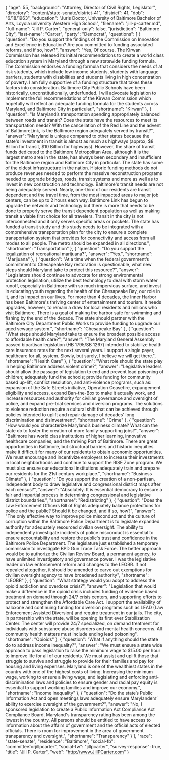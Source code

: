 {
  "age": 55,
  "background": "Attorney, Director of Civil Rights, Legislator",
  "directory": "content/state-senate/district-41",
  "district": 41,
  "dob": "6/18/1963",
  "education": "Juris Doctor,  University of Baltimore Bachelor of Arts,  Loyola university Western High School",
  "filename": "jill-p-carter.md",
  "full-name": "Jill P. Carter",
  "general-only": false,
  "jurisdiction": "Baltimore City",
  "last-name": "Carter",
  "party": "Democrat",
  "questions": [
    {
      "question": "Do you support the findings of the Commission on Innovation and Excellence in Education? Are you committed to funding associated reforms, and if so, how?",
      "answer": "Yes, Of course. The Kirwan Commission has released its initial recommendations to create a world class education system in Maryland through a new statewide funding formula.  The Commission endorses a funding formula that considers the needs of at risk students, which include low income students, students with language barriers, students with disabilities and students living in high concentration of poverty.  I am fully supportive of a funding structure that takes these factors into consideration.  Baltimore City Public Schools have been historically, unconstitutionally, underfunded. I will advocate legislation to implement the full recommendations of the Kirwan Commission which hopefully will reflect an adequate funding formula for the students across Maryland, and Baltimore City in particular.",
      "shortname": "Kirwan"
    },
    {
      "question": "Is Maryland’s transportation spending appropriately balanced between roads and transit? Does the state have the resources to meet its transportation needs? With the cancellation of the Red Line and the advent of BaltimoreLink, is the Baltimore region adequately served by transit?",
      "answer": "Maryland is unique compared to other states because the state's investment in transit is almost as much as highways (approx; $8 Billion for transit, $10 Billion for highways).  However, the share of transit funds dedicated to the Baltimore Metropolitan Area, although it is the largest metro area in the state, has always been secondary and insufficient for the Baltimore region and Baltimore City in particular. The state has some of the oldest infrastructure in the nation.  Historic funding methods do not produce revenues needed to perform the massive reconstruction programs needed to upgrade bridges, roads, transit systems and more as well as to invest in new construction and technology. Baltimore's transit needs are not being adequately served.  Nearly, one-third of our residents are transit dependent and the travel time, from the most impacted areas to major job centers, can be up to 2 hours each way.  Baltimore Link has begun to upgrade the network and technology but there is more that needs to be done to properly serve the transit dependent population as well as making transit a viable first choice for all travelers.  Transit in the city is not interconnected and it only serves specific areas or pockets.  The state has funded a transit study and this study needs to be integrated with a comprehensive transportation plan for the city to ensure a complete transportation system that provides for connectivity and access from all modes to all people. The metro should be expanded in all directions.",
      "shortname": "Transportation"
    },
    {
      "question": "Do you support the legalization of recreational marijuana?",
      "answer": "Yes.",
      "shortname": "Marijuana"
    },
    {
      "question": "At a time when the federal government’s commitment to Chesapeake Bay restoration is questionable, what new steps should Maryland take to protect this resource?",
      "answer": "Legislators should continue to advocate for strong environmental protection legislation, utilize the best technology to deal with storm water runoff, especially in Baltimore with so much impervious surface, and invest in educating youth regarding the health of the Chesapeake Bay, our role in it, and its impact on our lives.  For more than 4 decades, the Inner Harbor has been Baltimore's thriving center of entertainment and tourism. It needs upgrades, however, to remain a draw for local residents and millions who visit Baltimore. There is a goal of making the harbor safe for swimming and fishing by the end of the decade. The state should partner with the Baltimore City Department Public Works to provide funding to upgrade our aged sewage system.",
      "shortname": "Chesapeake Bay"
    },
    {
      "question": "What steps should Maryland take to ensure the broadest possible access to affordable health care?",
      "answer": "The Maryland General Assembly passed bipartisan legislation (HB 1795/SB 1267) intended to stabilize health care insurance rates for the next several years. I support a single payer, healthcare for all, system. Slowly, but surely, I believe we will get there.",
      "shortname": "Health Care"
    },
    {
      "question": "What role should the state play in helping Baltimore address violent crime?",
      "answer": "Legislative leaders should allow the passage of legislation to end and prevent lead poisoning of children;  adequately fund the schools; provide funding for community based up-lift, conflict resolution, and anti-violence programs, such as: expansion of the Safe Streets initiative, Operation Ceasefire, expungement eligibility and access, expand Ban-the-Box to make it actually work, and increase resources and authority for civilian governance and oversight of police, and expand pre-trial services and diversion programs.  The solutions to violence reduction require a cultural shift that can be achieved through policies intended to uplift and repair damage of decades' long discrimination and disinvestment",
      "shortname": "Crime"
    },
    {
      "question": "How would you characterize Maryland’s business climate? What can the state do to foster the creation of more family-supporting jobs?",
      "answer": "Baltimore has world class institutions of higher learning, innovative healthcare companies, and the thriving Port of Baltimore.  There are great opportunities in Baltimore, but structural barriers and historic inequities make it difficult for many of our residents to obtain economic opportunities. We must encourage and incentivize employers to increase their investments in local neighborhoods and continue to support the RISE Zone program. We must  also ensure our educational institutions adequately train and prepare our residents for the 21st century workplace.",
      "shortname": "Business Climate"
    },
    {
      "question": "Do you support the creation of a non-partisan, independent body to draw legislative and congressional district maps after each census?",
      "answer": "Absolutely.  It is essential democracy to ensure a fair and impartial process in determining congressional and legislative district boundaries.",
      "shortname": "Redistricting"
    },
    {
      "question": "Does the Law Enforcement Officers Bill of Rights adequately balance protections for police and the public? Should it be changed, and if so, how?",
      "answer": "The only effective way to improve police misconduct and the culture of corruption within the Baltimore Police Department is to legislate expanded authority for adequately resourced civilian oversight.  The ability to independently investigate incidents of police misconduct is essential to ensure accountability and restore the public's trust and confidence in the Baltimore Police Department. The legislature just established a temporary commission to investigate BPD Gun Trace Task Force.  The better approach would be to authorize the Civilian Review Board, a permanent agency, to have unlimited investigatory and governance power.  I was the legislative leader on law enforcement reform and changes to the LEOBR.  If not repealed altogether, it should be amended to carve out exemptions for civilian oversight agency to have broadened authority",
      "shortname": "LEOBR"
    },
    {
      "question": "What strategy would you adopt to address the opioid addiction and overdose crisis?",
      "answer": "Legislation that would make a difference in the opioid crisis includes funding of evidence based treatment on demand through 24/7 crisis centers, and supporting efforts to protect and strengthen the Affordable Care Act. I support the availability of naloxone and continuing funding for diversion programs such as LEAD (Law Enforcement Assisted Diversion) and require treatment in our jails.  The city, in partnership with the state, will be opening its first ever Stabilization Center.  The center will provide 24/7 specialized, on demand treatment for individuals with substance abuse disorders and mental health concerns.  All community health matters must include ending lead poisoning",
      "shortname": "Opioids"
    },
    {
      "question": "What if anything should the state do to address income inequality?",
      "answer": "We must ensure a state wide approach to pass legislation to raise the minimum wage to $15.00 per hour to improve life for all of our residents. We must assist and uplift those that struggle to survive and struggle to provide for their families and pay for housing and living expenses. Maryland is one of the wealthiest states in the country with one of the highest costs of living. Increasing the minimum wage, working to ensure a living wage, and legislating and enforcing anti-discrimination laws and policies to ensure gender and racial pay equity is essential to support working families and improve our economy.",
      "shortname": "Income inequality"
    },
    {
      "question": "Do the state’s Public Information Act and open meetings laws adequately ensure Marylanders’ ability to exercise oversight of the government?",
      "answer": "No, I sponsored legislation to create a Public Information Act Compliance Act Compliance Board.   Maryland's transparency rating has been among the lowest in the country.  All persons should be entitled to have access to information about the affairs of government and the official acts of elected officials.  There is room for improvement in the area of government transparency and oversight.",
      "shortname": "Transparency"
    }
  ],
  "race": "state-senate",
  "residence": "Baltimore",
  "social-fb": "committeeforjillpcarter",
  "social-tw": "jillpcarter",
  "survey-response": true,
  "title": "Jill P. Carter",
  "web": "http://www.JillPCarter.com"
}
